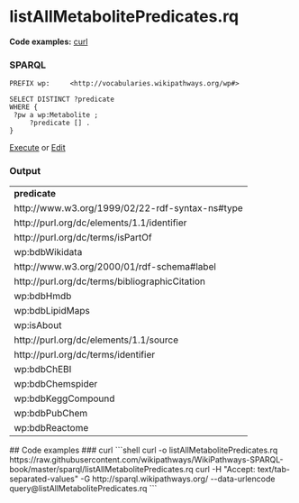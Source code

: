 # listAllMetabolitePredicates.rq
**Code examples:** [curl](#curl)
### SPARQL
```sparql
PREFIX wp:     <http://vocabularies.wikipathways.org/wp#>

SELECT DISTINCT ?predicate
WHERE {
 ?pw a wp:Metabolite ;
     ?predicate [] .
}
```
[Execute](http://sparql.wikipathways.org/?query=PREFIX+wp%3A+++++%3Chttp%3A%2F%2Fvocabularies.wikipathways.org%2Fwp%23%3E%0A%0ASELECT+DISTINCT+%3Fpredicate%0AWHERE+%7B%0A+%3Fpw+a+wp%3AMetabolite+%3B%0A+++++%3Fpredicate+%5B%5D+.%0A%7D%0A) or [Edit](http://sparql.wikipathways.org/?qtxt=PREFIX+wp%3A+++++%3Chttp%3A%2F%2Fvocabularies.wikipathways.org%2Fwp%23%3E%0A%0ASELECT+DISTINCT+%3Fpredicate%0AWHERE+%7B%0A+%3Fpw+a+wp%3AMetabolite+%3B%0A+++++%3Fpredicate+%5B%5D+.%0A%7D%0A)


### Output
<table>
  <tr>
    <td><b>predicate</b></td>
  </tr>
  <tr>
    <td>http://www.w3.org/1999/02/22-rdf-syntax-ns#type</td>
  </tr>
  <tr>
    <td>http://purl.org/dc/elements/1.1/identifier</td>
  </tr>
  <tr>
    <td>http://purl.org/dc/terms/isPartOf</td>
  </tr>
  <tr>
    <td>wp:bdbWikidata</td>
  </tr>
  <tr>
    <td>http://www.w3.org/2000/01/rdf-schema#label</td>
  </tr>
  <tr>
    <td>http://purl.org/dc/terms/bibliographicCitation</td>
  </tr>
  <tr>
    <td>wp:bdbHmdb</td>
  </tr>
  <tr>
    <td>wp:bdbLipidMaps</td>
  </tr>
  <tr>
    <td>wp:isAbout</td>
  </tr>
  <tr>
    <td>http://purl.org/dc/elements/1.1/source</td>
  </tr>
  <tr>
    <td>http://purl.org/dc/terms/identifier</td>
  </tr>
  <tr>
    <td>wp:bdbChEBI</td>
  </tr>
  <tr>
    <td>wp:bdbChemspider</td>
  </tr>
  <tr>
    <td>wp:bdbKeggCompound</td>
  </tr>
  <tr>
    <td>wp:bdbPubChem</td>
  </tr>
  <tr>
    <td>wp:bdbReactome</td>
  </tr>
</table>
## Code examples
### curl
```shell
curl -o listAllMetabolitePredicates.rq https://raw.githubusercontent.com/wikipathways/WikiPathways-SPARQL-book/master/sparql/listAllMetabolitePredicates.rq
curl -H "Accept: text/tab-separated-values" -G http://sparql.wikipathways.org/ --data-urlencode query@listAllMetabolitePredicates.rq
```
